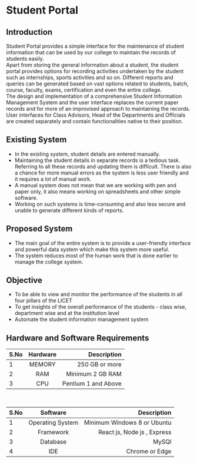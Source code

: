 # Student Portal

## Introduction

Student Portal provides a simple interface for the maintenance of student information that can be used by our college to maintain the records of students easily. <br/>Apart from storing the general information about a student, the student portal provides options for recording activities undertaken by the student such as internships, sports activities and so on. Different reports and queries can be generated based on vast options related to students, batch, course, faculty, exams, certification and even the entire college. <br/>
The design and implementation of a comprehensive Student Information Management System and the user interface replaces the current paper records and for more of an improvised approach to maintaining the records. User interfaces for Class Advisors, Head of the Departments and Officials are created separately and contain functionalities native to their position.

## Existing System

- In the existing system, student details are entered manually.
- Maintaining the student details in separate records is a tedious task. Referring to all these records and updating them is difficult. There is also a chance for more manual errors as the system is less user friendly and it requires a lot of manual work.
- A manual system does not mean that we are working with pen and paper only, it also means working on spreadsheets and other simple software.
- Working on such systems is time-consuming and also less secure and unable to generate different kinds of reports.

## Proposed System

- The main goal of the entire system is to provide a user-friendly interface and powerful data system which make this system more useful.
- The system reduces most of the human work that is done earlier to manage the college system.

## Objective

- To be able to view and monitor the performance of the students in all four pillars of the LICET
- To get insights of the overall performance of the students - class wise, department wise and at the institution level
- Automate the student information management system

## Hardware and Software Requirements

| S.No | Hardware |         Description |
| ---- | :------: | ------------------: |
| 1    |  MEMORY  |      250 GB or more |
| 2    |   RAM    |    Minimum 2 GB RAM |
| 3    |   CPU    | Pentium 1 and Above |

<br/>

| S.No |     Software     |                 Description |
| ---- | :--------------: | --------------------------: |
| 1    | Operating System | Minimum Windows 8 or Ubuntu |
| 2    |    Framework     | React js, Node js , Express |
| 3    |     Database     |                       MySQl |
| 4    |       IDE        |              Chrome or Edge |

